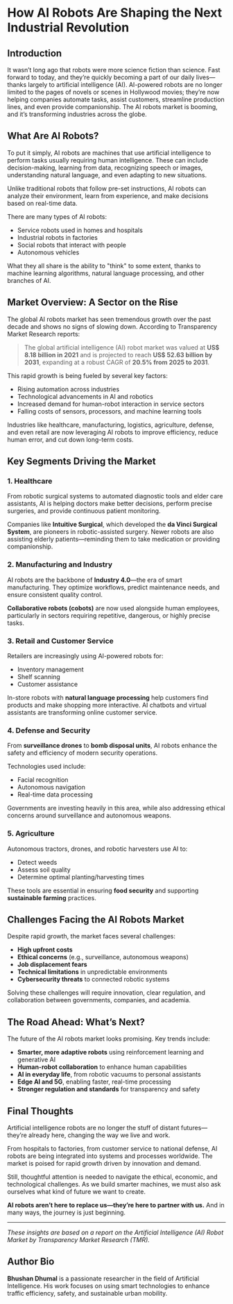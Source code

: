 
# How AI Robots Are Shaping the Next Industrial Revolution

## Introduction

It wasn’t long ago that robots were more science fiction than science. Fast forward to today, and they’re quickly becoming a part of our daily lives—thanks largely to artificial intelligence (AI). AI-powered robots are no longer limited to the pages of novels or scenes in Hollywood movies; they’re now helping companies automate tasks, assist customers, streamline production lines, and even provide companionship. The AI robots market is booming, and it’s transforming industries across the globe.

## What Are AI Robots?

To put it simply, AI robots are machines that use artificial intelligence to perform tasks usually requiring human intelligence. These can include decision-making, learning from data, recognizing speech or images, understanding natural language, and even adapting to new situations.

Unlike traditional robots that follow pre-set instructions, AI robots can analyze their environment, learn from experience, and make decisions based on real-time data.

There are many types of AI robots:

- Service robots used in homes and hospitals  
- Industrial robots in factories  
- Social robots that interact with people  
- Autonomous vehicles  

What they all share is the ability to "think" to some extent, thanks to machine learning algorithms, natural language processing, and other branches of AI.

## Market Overview: A Sector on the Rise

The global AI robots market has seen tremendous growth over the past decade and shows no signs of slowing down. According to Transparency Market Research reports:

> The global artificial intelligence (AI) robot market was valued at **US$ 8.18 billion in 2021** and is projected to reach **US$ 52.63 billion by 2031**, expanding at a robust CAGR of **20.5% from 2025 to 2031**.

This rapid growth is being fueled by several key factors:

- Rising automation across industries  
- Technological advancements in AI and robotics  
- Increased demand for human-robot interaction in service sectors  
- Falling costs of sensors, processors, and machine learning tools  

Industries like healthcare, manufacturing, logistics, agriculture, defense, and even retail are now leveraging AI robots to improve efficiency, reduce human error, and cut down long-term costs.

## Key Segments Driving the Market

### 1. Healthcare

From robotic surgical systems to automated diagnostic tools and elder care assistants, AI is helping doctors make better decisions, perform precise surgeries, and provide continuous patient monitoring.

Companies like **Intuitive Surgical**, which developed the **da Vinci Surgical System**, are pioneers in robotic-assisted surgery. Newer robots are also assisting elderly patients—reminding them to take medication or providing companionship.

### 2. Manufacturing and Industry

AI robots are the backbone of **Industry 4.0**—the era of smart manufacturing. They optimize workflows, predict maintenance needs, and ensure consistent quality control.

**Collaborative robots (cobots)** are now used alongside human employees, particularly in sectors requiring repetitive, dangerous, or highly precise tasks.

### 3. Retail and Customer Service

Retailers are increasingly using AI-powered robots for:

- Inventory management  
- Shelf scanning  
- Customer assistance  

In-store robots with **natural language processing** help customers find products and make shopping more interactive. AI chatbots and virtual assistants are transforming online customer service.

### 4. Defense and Security

From **surveillance drones** to **bomb disposal units**, AI robots enhance the safety and efficiency of modern security operations.

Technologies used include:

- Facial recognition  
- Autonomous navigation  
- Real-time data processing  

Governments are investing heavily in this area, while also addressing ethical concerns around surveillance and autonomous weapons.

### 5. Agriculture

Autonomous tractors, drones, and robotic harvesters use AI to:

- Detect weeds  
- Assess soil quality  
- Determine optimal planting/harvesting times  

These tools are essential in ensuring **food security** and supporting **sustainable farming** practices.

## Challenges Facing the AI Robots Market

Despite rapid growth, the market faces several challenges:

- **High upfront costs**  
- **Ethical concerns** (e.g., surveillance, autonomous weapons)  
- **Job displacement fears**  
- **Technical limitations** in unpredictable environments  
- **Cybersecurity threats** to connected robotic systems  

Solving these challenges will require innovation, clear regulation, and collaboration between governments, companies, and academia.

## The Road Ahead: What’s Next?

The future of the AI robots market looks promising. Key trends include:

- **Smarter, more adaptive robots** using reinforcement learning and generative AI  
- **Human-robot collaboration** to enhance human capabilities  
- **AI in everyday life**, from robotic vacuums to personal assistants  
- **Edge AI and 5G**, enabling faster, real-time processing  
- **Stronger regulation and standards** for transparency and safety  

## Final Thoughts

Artificial intelligence robots are no longer the stuff of distant futures—they’re already here, changing the way we live and work.

From hospitals to factories, from customer service to national defense, AI robots are being integrated into systems and processes worldwide. The market is poised for rapid growth driven by innovation and demand.

Still, thoughtful attention is needed to navigate the ethical, economic, and technological challenges. As we build smarter machines, we must also ask ourselves what kind of future we want to create.

**AI robots aren’t here to replace us—they’re here to partner with us.** And in many ways, the journey is just beginning.

---

*These insights are based on a report on the Artificial Intelligence (AI) Robot Market by Transparency Market Research (TMR).*

## Author Bio

**Bhushan Dhumal** is a passionate researcher in the field of Artificial Intelligence. His work focuses on using smart technologies to enhance traffic efficiency, safety, and sustainable urban mobility.
